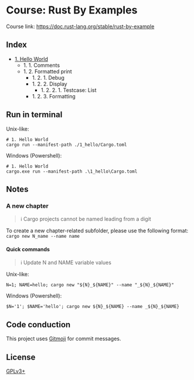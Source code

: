 # Course: Rust By Examples

Course link: https://doc.rust-lang.org/stable/rust-by-example

## Index

- [1. Hello World](1_hello/src/main.rs)
  - 1\. 1. Comments
  - 1\. 2. Formatted print
    - 1\. 2. 1. Debug
    - 1\. 2. 2. Display
      - 1\. 2. 2. 1. Testcase: List
    - 1\. 2. 3. Formatting

## Run in terminal

Unix-like:
```shell
# 1. Hello World
cargo run --manifest-path ./1_hello/Cargo.toml
```

Windows (Powershell):
```shell
# 1. Hello World
cargo.exe run --manifest-path .\1_hello\Cargo.toml
```

## Notes
                                        
### A new chapter

> ℹ️ Cargo projects cannot be named leading from a digit

To create a new chapter-related subfolder, please use the following format: `cargo new N_name --name name` 

#### Quick commands

> ℹ️ Update N and NAME variable values

Unix-like:
```shell
N=1; NAME=hello; cargo new "${N}_${NAME}" --name "_${N}_${NAME}"
```

Windows (Powershell):
```shell
$N='1'; $NAME='hello'; cargo new ${N}_${NAME} --name _${N}_${NAME}
```

## Code conduction

This project uses [Gitmoji](https://gitmoji.carloscuesta.me) for commit messages.

## License

[GPLv3+](LICENSE)
